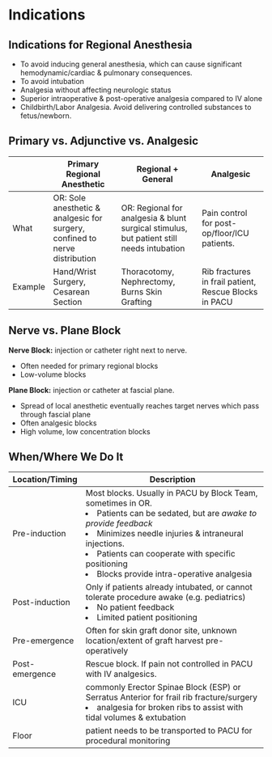 # Indications

## Indications for Regional Anesthesia

* To avoid inducing general anesthesia, which can cause significant hemodynamic/cardiac & pulmonary consequences.
* To avoid intubation
* Analgesia without affecting neurologic status
* Superior intraoperative & post-operative analgesia compared to IV alone
* Childbirth/Labor Analgesia.  Avoid delivering controlled substances to fetus/newborn.

## Primary vs. Adjunctive vs. Analgesic

|| Primary Regional Anesthetic | Regional + General | Analgesic |
| --- | --- | --- | --- |
| What | OR: Sole anesthetic & analgesic for surgery, confined to nerve distribution | OR: Regional for analgesia & blunt surgical stimulus, but patient still needs intubation | Pain control for post-op/floor/ICU patients.
| Example | Hand/Wrist Surgery, Cesarean Section | Thoracotomy, Nephrectomy, Burns Skin Grafting | Rib fractures in frail patient, Rescue Blocks in PACU

## Nerve vs. Plane Block

__Nerve Block:__ injection or catheter right next to nerve.

* Often needed for primary regional blocks
* Low-volume blocks

__Plane Block:__ injection or catheter at fascial plane.

* Spread of local anesthetic eventually reaches target nerves which pass through fascial plane
* Often analgesic blocks
* High volume, low concentration blocks

## When/Where We Do It

| Location/Timing | Description |
| --- | --- |
| Pre-induction | Most blocks.  Usually in PACU by Block Team, sometimes in OR. <li>Patients can be sedated, but are *awake to provide feedback*</li> <li>Minimizes needle injuries & intraneural injections.</li> <li>Patients can cooperate with specific positioning</li> <li>Blocks provide intra-operative analgesia</li>|
| Post-induction | Only if patients already intubated, or cannot tolerate procedure awake (e.g. pediatrics) <li>No patient feedback</li> <li>Limited patient positioning</li>|
| Pre-emergence | Often for skin graft donor site, unknown location/extent of graft harvest pre-operatively|
| Post-emergence | Rescue block.  If pain not controlled in PACU with IV analgesics.|
| ICU | commonly Erector Spinae Block (ESP) or Serratus Anterior for frail rib fracture/surgery  <li>analgesia for broken ribs to assist with tidal volumes & extubation</li> |
| Floor | patient needs to be transported to PACU for procedural monitoring
